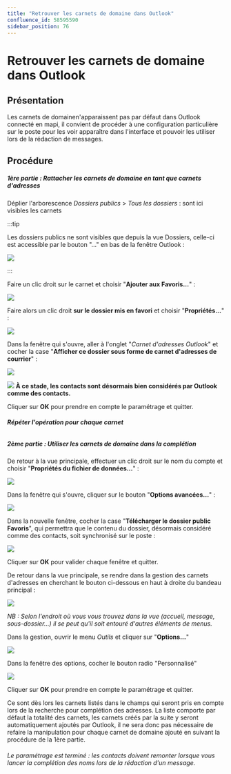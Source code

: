 ```yaml
---
title: "Retrouver les carnets de domaine dans Outlook"
confluence_id: 58595590
sidebar_position: 76
---
```

# Retrouver les carnets de domaine dans Outlook


## Présentation

Les carnets de domainen'apparaissent pas par défaut dans Outlook connecté en mapi, il convient de procéder à une configuration particulière sur le poste pour les voir apparaître dans l'interface et pouvoir les utiliser lors de la rédaction de messages.

## Procédure

##### 1ère partie : Rattacher les carnets de domaine en tant que carnets d'adresses

Déplier l'arborescence *Dossiers publics* > *Tous les dossiers* : sont ici visibles les carnets


:::tip

Les dossiers publics ne sont visibles que depuis la vue Dossiers, celle-ci est accessible par le bouton "..." en bas de la fenêtre Outlook :

![](../attachments/58595590/58595591.png)

:::

Faire un clic droit sur le carnet et choisir "**Ajouter aux Favoris...**" :

![](../attachments/58595590/58595593.png)

Faire alors un clic droit **sur le dossier mis en favori** et choisir "**Propriétés...**" :

![](../attachments/58595590/58595592.png)

Dans la fenêtre qui s'ouvre, aller à l'onglet "*Carnet d'adresses Outlook*" et cocher la case "**Afficher ce dossier sous forme de carnet d'adresses de courrier**" :

![](../attachments/58595590/58595600.png)

![](../attachments/57770017/66096267.png) **À ce stade, les contacts sont désormais bien considérés par Outlook comme des contacts.**

Cliquer sur **OK** pour prendre en compte le paramétrage et quitter.

###### **Répéter l'opération pour chaque carnet**

##### 2ème partie : Utiliser les carnets de domaine dans la complétion

De retour à la vue principale, effectuer un clic droit sur le nom du compte et choisir "**Propriétés du fichier de données...**" :

![](../attachments/58595590/58595599.png)

Dans la fenêtre qui s'ouvre, cliquer sur le bouton "**Options avancées...**" :

![](../attachments/58595590/58595597.png)

Dans la nouvelle fenêtre, cocher la case "**Télécharger le dossier public Favoris**", qui permettra que le contenu du dossier, désormais considéré comme des contacts, soit synchronisé sur le poste :

![](../attachments/58595590/58595596.png)

Cliquer sur **OK** pour valider chaque fenêtre et quitter.

De retour dans la vue principale, se rendre dans la gestion des carnets d'adresses en cherchant le bouton ci-dessous en haut à droite du bandeau principal :

![](../attachments/58595590/58595598.png)

*NB : Selon l'endroit où vous vous trouvez dans la vue (accueil, message, sous-dossier...) il se peut qu'il soit entouré d'autres éléments de menus.*


Dans la gestion, ouvrir le menu *Outils* et cliquer sur "**Options...**"

![](../attachments/58595590/58595595.png)


Dans la fenêtre des options, cocher le bouton radio "Personnalisé" 

![](../attachments/58595590/58595594.png)

Cliquer sur **OK** pour prendre en compte le paramétrage et quitter.

Ce sont dès lors les carnets listés dans le champs qui seront pris en compte lors de la recherche pour complétion des adresses. La liste comporte par défaut la totalité des carnets, les carnets créés par la suite y seront automatiquement ajoutés par Outlook, il ne sera donc pas nécessaire de refaire la manipulation pour chaque carnet de domaine ajouté en suivant la procédure de la 1ère partie.

###### Le paramétrage est terminé : les contacts doivent remonter lorsque vous lancer la complétion des noms lors de la rédaction d'un message.

